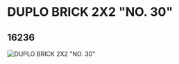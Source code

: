 # DUPLO BRICK 2X2 "NO. 30"
## 16236
![DUPLO BRICK 2X2 "NO. 30"](https://lc-www-live-s.legocdn.com/media/bricks/5/2/6057745.jpg)